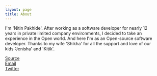 ```yaml
---
layout: page
title: About
---
```


<p class="message">
  I'm 'Nitin Pakhide'. After working as a software developer for nearly 12 years in private limited company environments, I decided to take an experience in the Open world. And here I'm as an Open-source software developer.
  Thanks to my wife 'Shikha' for all the support and love of our kids 'Jenisha' and 'Kitik'.
</p>

[Source](http://github.com/nishjeki/nishjeki.github.io)<br/>
[Email](mailto:nishjeki@gmail.com) <br/>
[Twitter](https://twitter.com/nishjeki)